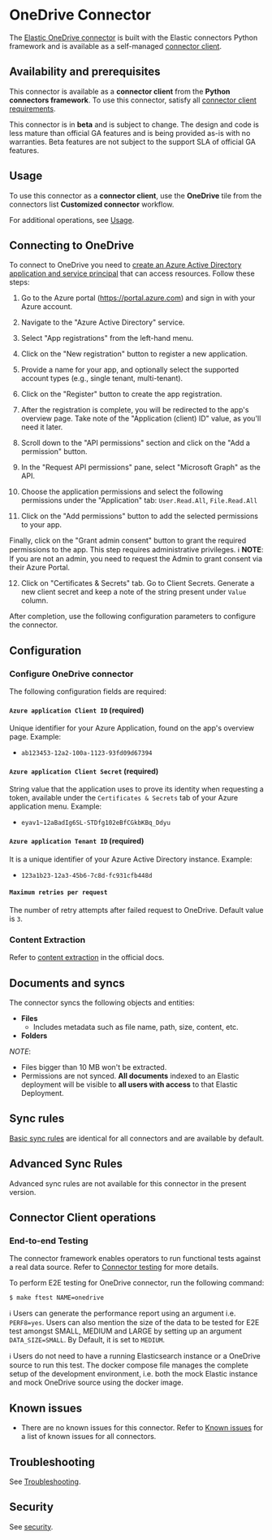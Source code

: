 # OneDrive Connector

The [Elastic OneDrive connector](../connectors/sources/onedrive.py) is built with the Elastic connectors Python framework and is available as a self-managed [connector client](https://www.elastic.co/guide/en/enterprise-search/current/build-connector.html).

## Availability and prerequisites

This connector is available as a **connector client** from the **Python connectors framework**. To use this connector, satisfy all [connector client requirements](https://www.elastic.co/guide/en/enterprise-search/master/build-connector.html).

This connector is in **beta** and is subject to change. The design and code is less mature than official GA features and is being provided as-is with no warranties. Beta features are not subject to the support SLA of official GA features.

## Usage

To use this connector as a **connector client**, use the **OneDrive** tile from the connectors list **Customized connector** workflow.

For additional operations, see [Usage](https://www.elastic.co/guide/en/enterprise-search/master/connectors-usage.html).

## Connecting to OneDrive

To connect to OneDrive you need to [create an Azure Active Directory application and service principal](https://learn.microsoft.com/en-us/azure/active-directory/develop/howto-create-service-principal-portal) that can access resources. Follow these steps:

1. Go to the Azure portal (https://portal.azure.com) and sign in with your Azure account.

2. Navigate to the "Azure Active Directory" service.

3. Select "App registrations" from the left-hand menu.	

4. Click on the "New registration" button to register a new application.

5. Provide a name for your app, and optionally select the supported account types (e.g., single tenant, multi-tenant).

6. Click on the "Register" button to create the app registration.

7. After the registration is complete, you will be redirected to the app's overview page. Take note of the "Application (client) ID" value, as you'll need it later.

8. Scroll down to the "API permissions" section and click on the "Add a permission" button.

9. In the "Request API permissions" pane, select "Microsoft Graph" as the API.

10. Choose the application permissions and select the following permissions under the "Application" tab: `User.Read.All`, `File.Read.All`

11. Click on the "Add permissions" button to add the selected permissions to your app.

Finally, click on the "Grant admin consent" button to grant the required permissions to the app. This step requires administrative privileges. ℹ️ **NOTE**: If you are not an admin, you need to request the Admin to grant consent via their Azure Portal.

12. Click on "Certificates & Secrets" tab. Go to Client Secrets. Generate a new client secret and keep a note of the string present under `Value` column.

After completion, use the following configuration parameters to configure the connector.

## Configuration

### Configure OneDrive connector

The following configuration fields are required:

#### `Azure application Client ID`  (required)

Unique identifier for your Azure Application, found on the app's overview page. Example:

- `ab123453-12a2-100a-1123-93fd09d67394`

#### `Azure application Client Secret`  (required)

String value that the application uses to prove its identity when requesting a token, available under the `Certificates & Secrets` tab of your Azure application menu. Example:

- `eyav1~12aBadIg6SL-STDfg102eBfCGkbKBq_Ddyu`

#### `Azure application Tenant ID`  (required)

It is a unique identifier of your Azure Active Directory instance. Example:

- `123a1b23-12a3-45b6-7c8d-fc931cfb448d`

#### `Maximum retries per request`

The number of retry attempts after failed request to OneDrive. Default value is `3`.

### Content Extraction

Refer to [content extraction](https://www.elastic.co/guide/en/enterprise-search/current/connectors-content-extraction.html) in the official docs.

## Documents and syncs

The connector syncs the following objects and entities:
- **Files**
    - Includes metadata such as file name, path, size, content, etc.
- **Folders**

*NOTE*:
- Files bigger than 10 MB won't be extracted.
- Permissions are not synced. **All documents** indexed to an Elastic deployment will be visible to **all users with access** to that Elastic Deployment.

## Sync rules

[Basic sync rules](https://www.elastic.co/guide/en/enterprise-search/current/sync-rules.html#sync-rules-basic) are identical for all connectors and are available by default.

## Advanced Sync Rules

Advanced sync rules are not available for this connector in the present version.

## Connector Client operations

### End-to-end Testing

The connector framework enables operators to run functional tests against a real data source. Refer to [Connector testing](https://www.elastic.co/guide/en/enterprise-search/master/build-connector.html#build-connector-testing) for more details.

To perform E2E testing for OneDrive connector, run the following command:

```shell
$ make ftest NAME=onedrive
```

ℹ️ Users can generate the performance report using an argument i.e. `PERF8=yes`. Users can also mention the size of the data to be tested for E2E test amongst SMALL, MEDIUM and LARGE by setting up an argument `DATA_SIZE=SMALL`. By Default, it is set to `MEDIUM`.

ℹ️ Users do not need to have a running Elasticsearch instance or a OneDrive source to run this test. The docker compose file manages the complete setup of the development environment, i.e. both the mock Elastic instance and mock OneDrive source using the docker image.

## Known issues

- There are no known issues for this connector. Refer to [Known issues](https://www.elastic.co/guide/en/enterprise-search/master/connectors-known-issues.html) for a list of known issues for all connectors.

## Troubleshooting

See [Troubleshooting](https://www.elastic.co/guide/en/enterprise-search/master/connectors-troubleshooting.html).

## Security

See [security](https://www.elastic.co/guide/en/enterprise-search/master/connectors-security.html).
